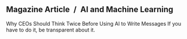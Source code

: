 ## Magazine Article / AI and Machine Learning

Why CEOs Should Think Twice Before Using AI to Write Messages If you have to do it, be transparent about it.